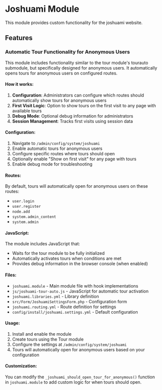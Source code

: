 # Joshuami Module

This module provides custom functionality for the joshuami website.

## Features

### Automatic Tour Functionality for Anonymous Users

This module includes functionality similar to the tour module's tourauto submodule, but specifically designed for anonymous users. It automatically opens tours for anonymous users on configured routes.

#### How it works:

1. **Configuration**: Administrators can configure which routes should automatically show tours for anonymous users
2. **First Visit Logic**: Option to show tours on the first visit to any page with available tours
3. **Debug Mode**: Optional debug information for administrators
4. **Session Management**: Tracks first visits using session data

#### Configuration:

1. Navigate to `/admin/config/system/joshuami`
2. Enable automatic tours for anonymous users
3. Configure specific routes where tours should open
4. Optionally enable "Show on first visit" for any page with tours
5. Enable debug mode for troubleshooting

#### Routes:

By default, tours will automatically open for anonymous users on these routes:
- `user.login`
- `user.register`
- `node.add`
- `system.admin_content`
- `system.admin`

#### JavaScript:

The module includes JavaScript that:
- Waits for the tour module to be fully initialized
- Automatically activates tours when conditions are met
- Provides debug information in the browser console (when enabled)

#### Files:

- `joshuami.module` - Main module file with hook implementations
- `js/joshuami-tour-auto.js` - JavaScript for automatic tour activation
- `joshuami.libraries.yml` - Library definition
- `src/Form/JoshuamiSettingsForm.php` - Configuration form
- `joshuami.routing.yml` - Route definition for settings
- `config/install/joshuami.settings.yml` - Default configuration

#### Usage:

1. Install and enable the module
2. Create tours using the Tour module
3. Configure the settings at `/admin/config/system/joshuami`
4. Tours will automatically open for anonymous users based on your configuration

#### Customization:

You can modify the `_joshuami_should_open_tour_for_anonymous()` function in `joshuami.module` to add custom logic for when tours should open. 